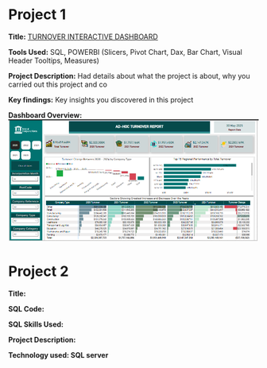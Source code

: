 # Project 1

**Title:** [TURNOVER INTERACTIVE DASHBOARD](https://github.com/Tola-Analyst-hub/github.io/blob/main/Shital%20Corporations%20Report.pbix)

**Tools Used:** SQL, POWERBI (Slicers, Pivot Chart, Dax, Bar Chart, Visual Header Tooltips, Measures)

**Project Description:** Had details about what the project is about, why you carried out this project and co

**Key findings:** Key insights you discovered in this project

**Dashboard Overview:** 
![TURNOVER](Turnover.PNG)

# Project 2

**Title:**

**SQL Code:**

**SQL Skills Used:**

**Project Description:**

**Technology used: SQL server**
